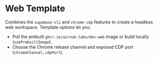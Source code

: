 # Web Template

Combines the `supabase-cli` and `chrome-cdp` features to create a headless web workspace. Template options let you:

- Pull the prebuilt `ghcr.io/airnub-labs/dev-web` image or build locally (`usePrebuiltImage`).
- Choose the Chrome release channel and exposed CDP port (`chromeChannel`, `cdpPort`).
